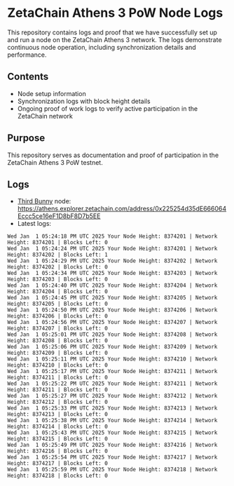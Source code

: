 # ZetaChain Athens 3 PoW Node Logs
This repository contains logs and proof that we have successfully set up and run a node on the ZetaChain Athens 3 network. The logs demonstrate continuous node operation, including synchronization details and performance.

## Contents
- Node setup information
- Synchronization logs with block height details
- Ongoing proof of work logs to verify active participation in the ZetaChain network

## Purpose
This repository serves as documentation and proof of participation in the ZetaChain Athens 3 PoW testnet.

## Logs

- [Third Bunny](https://thirdbunny.xyz/) node: https://athens.explorer.zetachain.com/address/0x225254d35dE666064Eccc5ce16eF1D8bF8D7b5EE
- Latest logs:
```
Wed Jan  1 05:24:18 PM UTC 2025 Your Node Height: 8374201 | Network Height: 8374201 | Blocks Left: 0
Wed Jan  1 05:24:24 PM UTC 2025 Your Node Height: 8374201 | Network Height: 8374202 | Blocks Left: 1
Wed Jan  1 05:24:29 PM UTC 2025 Your Node Height: 8374202 | Network Height: 8374202 | Blocks Left: 0
Wed Jan  1 05:24:34 PM UTC 2025 Your Node Height: 8374203 | Network Height: 8374203 | Blocks Left: 0
Wed Jan  1 05:24:40 PM UTC 2025 Your Node Height: 8374204 | Network Height: 8374204 | Blocks Left: 0
Wed Jan  1 05:24:45 PM UTC 2025 Your Node Height: 8374205 | Network Height: 8374205 | Blocks Left: 0
Wed Jan  1 05:24:50 PM UTC 2025 Your Node Height: 8374206 | Network Height: 8374206 | Blocks Left: 0
Wed Jan  1 05:24:56 PM UTC 2025 Your Node Height: 8374207 | Network Height: 8374207 | Blocks Left: 0
Wed Jan  1 05:25:01 PM UTC 2025 Your Node Height: 8374208 | Network Height: 8374208 | Blocks Left: 0
Wed Jan  1 05:25:06 PM UTC 2025 Your Node Height: 8374209 | Network Height: 8374209 | Blocks Left: 0
Wed Jan  1 05:25:11 PM UTC 2025 Your Node Height: 8374210 | Network Height: 8374210 | Blocks Left: 0
Wed Jan  1 05:25:17 PM UTC 2025 Your Node Height: 8374211 | Network Height: 8374211 | Blocks Left: 0
Wed Jan  1 05:25:22 PM UTC 2025 Your Node Height: 8374211 | Network Height: 8374211 | Blocks Left: 0
Wed Jan  1 05:25:27 PM UTC 2025 Your Node Height: 8374212 | Network Height: 8374212 | Blocks Left: 0
Wed Jan  1 05:25:33 PM UTC 2025 Your Node Height: 8374213 | Network Height: 8374213 | Blocks Left: 0
Wed Jan  1 05:25:38 PM UTC 2025 Your Node Height: 8374214 | Network Height: 8374214 | Blocks Left: 0
Wed Jan  1 05:25:43 PM UTC 2025 Your Node Height: 8374215 | Network Height: 8374215 | Blocks Left: 0
Wed Jan  1 05:25:49 PM UTC 2025 Your Node Height: 8374216 | Network Height: 8374216 | Blocks Left: 0
Wed Jan  1 05:25:54 PM UTC 2025 Your Node Height: 8374217 | Network Height: 8374217 | Blocks Left: 0
Wed Jan  1 05:25:59 PM UTC 2025 Your Node Height: 8374218 | Network Height: 8374218 | Blocks Left: 0
```
